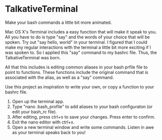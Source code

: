 TalkativeTerminal
=================

Make your bash commands a little bit more animated.

Mac OS X's Terminal includes a easy function that will make it speak to you. All you have to do is type "say" and the words of your choice that will be spoken. Try out "say hello, world" in your terminal. I figured that I could make my regular interactions with the terminal a little bit more exciting if I was spoken to. So I applied this "say" command to my bashrc file. Thus, the TalkativeTerminal was born.

All that this includes is editing common aliases in your bash prfile file to point to functions. These functions include the original command that is associated with the alias, as well as a "say" command.

Use this project as inspiration to write your own, or copy a function to your bashrc file.

1. Open up the terminal app.
2. Type "nano .bash_profile" to add aliases to your bash configuraton (or edit your bash_rc file).
3. After editing, press ctrl+o to save your changes. Press enter to confirm.
4. Exit the nano editor with ctrl+x.
5. Open a new terminal window and write some commands. Listen in awe as your terminal speaks back to you!